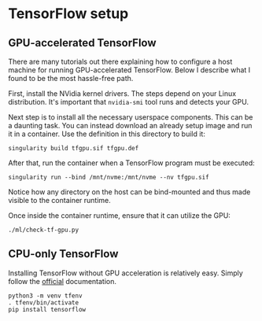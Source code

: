 # TensorFlow  setup


## GPU-accelerated TensorFlow
There are many tutorials out there explaining how to configure
a host machine for running GPU-accelerated TensorFlow. Below
I describe what I found to be the most hassle-free path.

First, install the NVidia kernel drivers. The steps depend on your
Linux distribution. It's important that `nvidia-smi` tool runs
and detects your GPU.

Next step is to install all the necessary userspace components.
This can be a daunting task. You can instead download an already
setup image and run it in a container. Use the definition in this
directory to build it:

	singularity build tfgpu.sif tfgpu.def

After that, run the container when a TensorFlow program must be executed:

	singularity run --bind /mnt/nvme:/mnt/nvme --nv tfgpu.sif

Notice how any directory on the host can be bind-mounted and thus made
visible to the container runtime.

Once inside the container runtime, ensure that it can utilize the GPU:

	./ml/check-tf-gpu.py

## CPU-only TensorFlow

Installing TensorFlow without GPU acceleration is relatively easy.
Simply follow the [official](https://www.tensorflow.org/install/) documentation.


	python3 -m venv tfenv
	. tfenv/bin/activate
	pip install tensorflow
